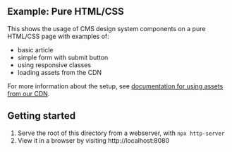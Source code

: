 ## Example: Pure HTML/CSS

This shows the usage of CMS design system components on a pure HTML/CSS page with examples of:

- basic article
- simple form with submit button
- using responsive classes
- loading assets from the CDN

For more information about the setup, see [documentation for using assets from our CDN](https://design.cms.gov/getting-started/developers/installation?theme=core#utilize-the-cdn).

## Getting started

1. Serve the root of this directory from a webserver, with `npx http-server`
2. View it in a browser by visiting http://localhost:8080
